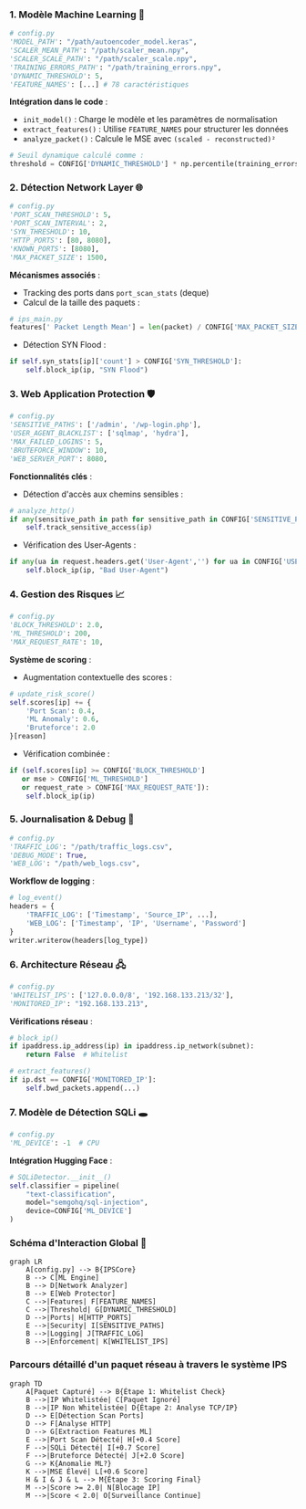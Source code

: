 ### 1. Modèle Machine Learning 🧠
```python
# config.py
'MODEL_PATH': "/path/autoencoder_model.keras",
'SCALER_MEAN_PATH': "/path/scaler_mean.npy",
'SCALER_SCALE_PATH': "/path/scaler_scale.npy",
'TRAINING_ERRORS_PATH': "/path/training_errors.npy",
'DYNAMIC_THRESHOLD': 5,
'FEATURE_NAMES': [...] # 78 caractéristiques
```

**Intégration dans le code** :
- `init_model()` : Charge le modèle et les paramètres de normalisation
- `extract_features()` : Utilise `FEATURE_NAMES` pour structurer les données
- `analyze_packet()` : Calcule le MSE avec `(scaled - reconstructed)²`
```python
# Seuil dynamique calculé comme :
threshold = CONFIG['DYNAMIC_THRESHOLD'] * np.percentile(training_errors, 95)
```

### 2. Détection Network Layer 🌐
```python
# config.py
'PORT_SCAN_THRESHOLD': 5,
'PORT_SCAN_INTERVAL': 2,
'SYN_THRESHOLD': 10,
'HTTP_PORTS': [80, 8080],
'KNOWN_PORTS': [8080],
'MAX_PACKET_SIZE': 1500,
```

**Mécanismes associés** :
- Tracking des ports dans `port_scan_stats` (deque)
- Calcul de la taille des paquets :
```python
# ips_main.py
features[' Packet Length Mean'] = len(packet) / CONFIG['MAX_PACKET_SIZE']
```
- Détection SYN Flood :
```python
if self.syn_stats[ip]['count'] > CONFIG['SYN_THRESHOLD']:
    self.block_ip(ip, "SYN Flood")
```

### 3. Web Application Protection 🛡️
```python
# config.py
'SENSITIVE_PATHS': ['/admin', '/wp-login.php'],
'USER_AGENT_BLACKLIST': ['sqlmap', 'hydra'],
'MAX_FAILED_LOGINS': 5,
'BRUTEFORCE_WINDOW': 10,
'WEB_SERVER_PORT': 8080,
```

**Fonctionnalités clés** :
- Détection d'accès aux chemins sensibles :
```python
# analyze_http()
if any(sensitive_path in path for sensitive_path in CONFIG['SENSITIVE_PATHS']):
    self.track_sensitive_access(ip)
```
- Vérification des User-Agents :
```python
if any(ua in request.headers.get('User-Agent','') for ua in CONFIG['USER_AGENT_BLACKLIST']):
    self.block_ip(ip, "Bad User-Agent")
```

### 4. Gestion des Risques 📈
```python
# config.py
'BLOCK_THRESHOLD': 2.0,
'ML_THRESHOLD': 200,
'MAX_REQUEST_RATE': 10,
```

**Système de scoring** :
- Augmentation contextuelle des scores :
```python
# update_risk_score()
self.scores[ip] += {
    'Port Scan': 0.4,
    'ML Anomaly': 0.6,
    'Bruteforce': 2.0
}[reason]
```
- Vérification combinée :
```python
if (self.scores[ip] >= CONFIG['BLOCK_THRESHOLD'] 
   or mse > CONFIG['ML_THRESHOLD'] 
   or request_rate > CONFIG['MAX_REQUEST_RATE']):
    self.block_ip(ip)
```

### 5. Journalisation & Debug 📝
```python
# config.py
'TRAFFIC_LOG': "/path/traffic_logs.csv",
'DEBUG_MODE': True,
'WEB_LOG': "/path/web_logs.csv",
```

**Workflow de logging** :
```python
# log_event()
headers = {
    'TRAFFIC_LOG': ['Timestamp', 'Source_IP', ...],
    'WEB_LOG': ['Timestamp', 'IP', 'Username', 'Password']
}
writer.writerow(headers[log_type])
```

### 6. Architecture Réseau 🖧
```python
# config.py
'WHITELIST_IPS': ['127.0.0.0/8', '192.168.133.213/32'],
'MONITORED_IP': "192.168.133.213",
```

**Vérifications réseau** :
```python
# block_ip()
if ipaddress.ip_address(ip) in ipaddress.ip_network(subnet):
    return False  # Whitelist

# extract_features()
if ip.dst == CONFIG['MONITORED_IP']:
    self.bwd_packets.append(...)
```

### 7. Modèle de Détection SQLi 🕳️
```python
# config.py
'ML_DEVICE': -1  # CPU
```

**Intégration Hugging Face** :
```python
# SQLiDetector.__init__()
self.classifier = pipeline(
    "text-classification", 
    model="semgohq/sql-injection",
    device=CONFIG['ML_DEVICE']
)
```

### Schéma d'Interaction Global 🔄
```mermaid
graph LR
    A[config.py] --> B{IPSCore}
    B --> C[ML Engine]
    B --> D[Network Analyzer]
    B --> E[Web Protector]
    C -->|Features| F[FEATURE_NAMES]
    C -->|Threshold| G[DYNAMIC_THRESHOLD]
    D -->|Ports| H[HTTP_PORTS]
    E -->|Security| I[SENSITIVE_PATHS]
    B -->|Logging| J[TRAFFIC_LOG]
    B -->|Enforcement| K[WHITELIST_IPS]
```
###  Parcours détaillé d'un paquet réseau à travers le système IPS
```mermaid
graph TD
    A[Paquet Capturé] --> B{Étape 1: Whitelist Check}
    B -->|IP Whitelistée| C[Paquet Ignoré]
    B -->|IP Non Whitelistée| D{Étape 2: Analyse TCP/IP}
    D --> E[Détection Scan Ports]
    D --> F[Analyse HTTP]
    D --> G[Extraction Features ML]
    E -->|Port Scan Détecté| H[+0.4 Score]
    F -->|SQLi Détecté| I[+0.7 Score]
    F -->|Bruteforce Détecté| J[+2.0 Score]
    G --> K{Anomalie ML?}
    K -->|MSE Élevé| L[+0.6 Score]
    H & I & J & L --> M{Étape 3: Scoring Final}
    M -->|Score >= 2.0| N[Blocage IP]
    M -->|Score < 2.0| O[Surveillance Continue]
```
